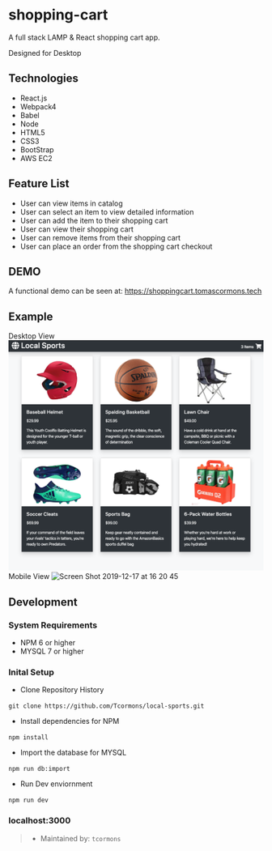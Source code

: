 # shopping-cart

A full stack LAMP & React shopping cart app.

Designed for Desktop 

## Technologies
- React.js
- Webpack4
- Babel
- Node
- HTML5
- CSS3
- BootStrap
- AWS EC2 

## Feature List
- User can view items in catalog 
- User can select an item to view detailed information
- User can add the item to their shopping cart
- User can view their shopping cart 
- User can remove items from their shopping cart
- User can place an order from the shopping cart checkout 

## DEMO

A functional demo can be seen at: https://shoppingcart.tomascormons.tech

## Example 
Desktop View
![ShoppingCart](./server/public/images/Example.png)
Mobile View
![Screen Shot 2019-12-17 at 16 20 45](https://user-images.githubusercontent.com/26559330/71045300-52645f80-20e9-11ea-9264-9cf8899e7946.png)

## Development
### System Requirements
- NPM 6 or higher
- MYSQL 7 or higher

### Inital Setup
- Clone Repository History 

`git clone https://github.com/Tcormons/local-sports.git`

- Install dependencies for NPM

`npm install`
  
- Import the database for MYSQL

`npm run db:import`

- Run Dev enviornment 

`npm run dev` 

### localhost:3000

> - Maintained by: `tcormons`


